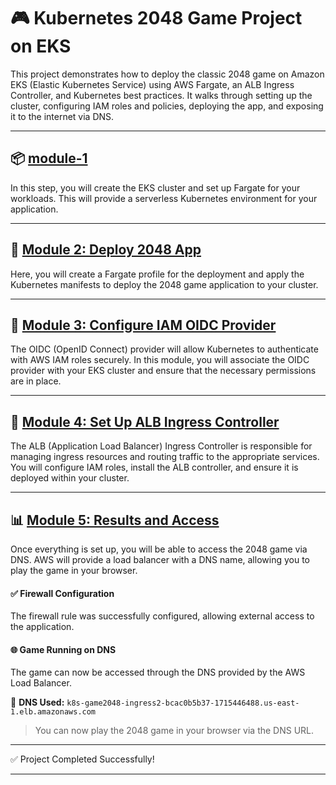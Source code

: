 # 🎮 Kubernetes 2048 Game Project on EKS

This project demonstrates how to deploy the classic 2048 game on Amazon EKS (Elastic Kubernetes Service) using AWS Fargate, an ALB Ingress Controller, and Kubernetes best practices. It walks through setting up the cluster, configuring IAM roles and policies, deploying the app, and exposing it to the internet via DNS.

---

## 📦 [module-1](#module-1) 

In this step, you will create the EKS cluster and set up Fargate for your workloads. This will provide a serverless Kubernetes environment for your application.

---

## 🎯 [Module 2: Deploy 2048 App](#module-2-deploy-2048-app)

Here, you will create a Fargate profile for the deployment and apply the Kubernetes manifests to deploy the 2048 game application to your cluster.

---

## 🔐 [Module 3: Configure IAM OIDC Provider](#module-3-configure-iam-oidc-provider)

The OIDC (OpenID Connect) provider will allow Kubernetes to authenticate with AWS IAM roles securely. In this module, you will associate the OIDC provider with your EKS cluster and ensure that the necessary permissions are in place.

---

## 🧰 [Module 4: Set Up ALB Ingress Controller](#module-4-set-up-alb-ingress-controller)

The ALB (Application Load Balancer) Ingress Controller is responsible for managing ingress resources and routing traffic to the appropriate services. You will configure IAM roles, install the ALB controller, and ensure it is deployed within your cluster.

---

## 📊 [Module 5: Results and Access](#module-5-results-and-access)

Once everything is set up, you will be able to access the 2048 game via DNS. AWS will provide a load balancer with a DNS name, allowing you to play the game in your browser.

#### ✅ Firewall Configuration
The firewall rule was successfully configured, allowing external access to the application.

#### 🌐 Game Running on DNS
The game can now be accessed through the DNS provided by the AWS Load Balancer.

🧠 **DNS Used:**
`k8s-game2048-ingress2-bcac0b5b37-1715446488.us-east-1.elb.amazonaws.com`

> You can now play the 2048 game in your browser via the DNS URL.

---

✅ Project Completed Successfully!

---
